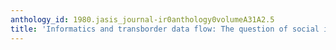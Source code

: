 ```yaml
---
anthology_id: 1980.jasis_journal-ir0anthology0volumeA31A2.5
title: 'Informatics and transborder data flow: The question of social impact'
---
```

